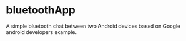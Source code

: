 bluetoothApp
============
A simple bluetooth chat between two Android devices based on Google android developers example.
